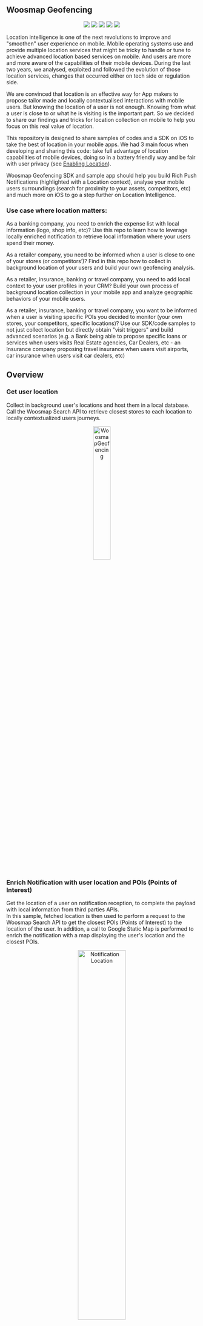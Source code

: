 ## Woosmap Geofencing

<p align="center">
<a href="https://github.com/woosmap/woosmap-geofencing-ios-sdk/actions"><img src="https://github.com/woosmap/woosmap-geofencing-ios-sdk/workflows/WoosmapGeofencing/badge.svg?branch=master"></a>
<a href="https://developer.apple.com/swift"><img src="https://img.shields.io/badge/language-swift5-f48041.svg?style=flat"></a>
<a href="https://developer.apple.com/ios"><img src="https://img.shields.io/badge/platform-iOS%2010%2B-blue.svg?style=flat%22"></a>
<a href="https://swift.org/package-manager/"><img src="https://img.shields.io/badge/SPM-supported-DE5C43.svg?style=flat"></a>
<a href="https://github.com/woosmap/woosmap-geofencing-ios-sdk/blob/master/LICENSE.md"><img src="http://img.shields.io/badge/license-MIT-lightgrey.svg?style=flat"></a>
</p>

Location intelligence is one of the next revolutions to improve and "smoothen" user experience on mobile. 
Mobile operating systems use and provide multiple location services that might be tricky to handle or tune to achieve advanced location based services on mobile. And users are more and more aware of the capabilities of their mobile devices.
During the last two years, we analysed, exploited and followed the evolution of those location services, changes that occurred either on tech side or regulation side.

We are convinced that location is an effective way for App makers to propose tailor made and locally contextualised interactions with mobile users.
But knowing the location of a user is not enough. Knowing from what a user is close to or what he is visiting is the important part. So we decided to share our findings and tricks for location collection on mobile to help you focus on this real value of location. 

This repository is designed to share samples of codes and a SDK on iOS to take the best of location in your mobile apps. 
We had 3 main focus when developing and sharing this code: take full advantage of location capabilities of mobile devices, doing so in a battery friendly way and be fair with user privacy (see [Enabling Location](https://github.com/woosmap/woosmap-geofencing-ios-sdk/blob/master/doc/EnablingLocation.md)).

Woosmap Geofencing SDK and sample app should help you build Rich Push Notifications (highlighted with a Location context), analyse your mobile users surroundings (search for proximity to your assets, competitors, etc) and much more on iOS to go a step further on Location Intelligence.

### Use case where location matters:

As a banking company, you need to enrich the expense list with local information (logo, shop info, etc)? Use this repo to learn how to leverage locally enriched notification to retrieve local information where your users spend their money.

As a retailer company, you need to be informed when a user is close to one of your stores (or competitors’)? Find in this repo how to collect in background location of your users and build your own geofencing analysis.

As a retailer, insurance, banking or travel company, you need to add local context to your user profiles in your CRM? Build your own process of background location collection in your mobile app and analyze geographic behaviors of your mobile users.

As a retailer, insurance, banking or travel company, you want to be informed when a user is visiting specific POIs you decided to monitor (your own stores, your competitors, specific locations)? Use our SDK/code samples to not just collect location but directly obtain "visit triggers" and build advanced scenarios (e.g. a Bank being able to propose specific loans or services when users visits Real Estate agencies, Car Dealers, etc - an Insurance company proposing travel insurance when users visit airports, car insurance when users visit car dealers, etc)

##  Overview

### Get user location 

Collect in background user's locations and host them in a local database. Call the Woosmap Search API to retrieve closest stores to each location to locally contextualized users journeys.

<p align="center">
  <img alt="WoosmapGeofencing" src="https://github.com/woosmap/woosmap-geofencing-ios-sdk/raw/master/assets/WoosmapGeofencing1.png" width="30%">
</p>

### Enrich Notification with user location and POIs (Points of Interest)

Get the location of a user on notification reception, to complete the payload with local information from third parties APIs.  
In this sample, fetched location is then used to perform a request to the Woosmap Search API to get the closest POIs (Points of Interest) to the location of the user. In addition, a call to Google Static Map is performed to enrich the notification with a map displaying the user's location and the closest POIs.

<p align="center">
  <img alt="Notification Location" src="https://github.com/woosmap/woosmap-geofencing-ios-sdk/raw/master/assets/2Markers.png" width="50%">
</p>

### Detect Visits (spending time at one place) of your users 
Get the location and the time spent when a user is visiting places. Once again use the Woosmap Search API if needed to detect if your users visit your stores, your competitors or POI you may want to monitor. 

<p align="center">
  <img alt="Visit" src="https://github.com/woosmap/woosmap-geofencing-ios-sdk/raw/master/assets/visit.png" width="50%">
</p>

### Detect Zone of Interest (cluster) of your users
Identify areas of interest for your users (location where they spend time, once or recurrently).
<p align="center">
  <img alt="Visit" src="https://github.com/woosmap/woosmap-geofencing-ios-sdk/raw/master//assets/ZOI1.png" width="50%">
  <img alt="Visit" src="https://github.com/woosmap/woosmap-geofencing-ios-sdk/raw/master//assets/ZOI2.png" width="50%">
</p>

### Classification of Zone of Interest (cluster) 
The classification of zones of interest (zois) aims to assign them types. For now, two types are supported "home" (zone where a user is supposed to live) and "work" (zone where a user is supposed to work).
<p align="center">
  <img alt="Classification" src="https://github.com/woosmap/woosmap-geofencing-ios-sdk/raw/master/assets/Classification.png" width="50%">
</p>

Calculations for each zoi are performed to determine the number of different weeks that the user has spent there.
A zoi is considered to be recurrent if the number of weeks spent in the zone is greater than or equal to the average of the number of weeks spent in all the zones.

##  Pre-requisites

- iOS 10 and above
- Xcode 11 and above
- APNS Credentials
- Surge dependency [https://github.com/Jounce/Surge](https://github.com/Jounce/Surge) : A Swift library that uses the Accelerate framework to provide high-performance functions for matrix math, digital signal processing, and image manipulation. 


## Installation
* Download the latest code version or add the repository as a git submodule to your git-tracked project.
* Open your Xcode project, then drag and drop source directory onto your project. Make sure to select Copy items when asked if you extracted the code archive outside of your project.
* Compile and install the mobile app onto your mobile device.

### Swift Package Manager

To integrate Woosmap Geofencing SDK into your project using [Swift Package Manager](https://swift.org/package-manager/), you can add the library as a dependency in Xcode (11 and above) – see the [docs](https://developer.apple.com/documentation/xcode/adding_package_dependencies_to_your_app). The package repository URL is:

```bash
https://github.com/woosmap/woosmap-geofencing-ios-sdk.git
```

## Get Keys

* If you don't use the Woosmap API with key, you can only get the location of the user.
* If you want to retrieve the closest store the user's location, load your assets in a Woosmap Project and get a Woosmap Key API [see Woosmap developer documentation](https://developers.woosmap.com/get-started).
<p align="center">
  <img alt="WoosmapGeofencing with POI from Search API" src="https://github.com/woosmap/woosmap-geofencing-ios-sdk/raw/master/assets/WoosmapGeofencing2.png" width="30%">
</p>
<p align="center">
  <img alt="Search API" src="https://github.com/woosmap/woosmap-geofencing-ios-sdk/raw/master/assets/UserLocationPOI.png" width="50%">
</p>

* If you want to display a map in the notification, get Google Maps API Key for requesting a static map [see Google documentation](https://developers.google.com/maps/documentation/maps-static/get-api-key).
<p align="center">
  <img alt="Google map Static" src="https://github.com/woosmap/woosmap-geofencing-ios-sdk/raw/master/assets/1Marker.png" width="50%">
</p>

* If you don't use any third party API and don’t define API keys, the notification will only display the location (lat/long) of the user.
<p align="center">
  <img alt="Google map Static" src="https://github.com/woosmap/woosmap-geofencing-ios-sdk/raw/master/assets/userLocation.png" width="50%">
</p>


## Usage 
Be sure your Private Key for the Woosmap Search API is set every time your app is launched (in Foreground AND Background). This should be done as early as possible in your didFinishLaunchingWithOptions App Delegate. Depending on your integration, you should call startMonitoringInBackground too. This method must also be called everytime your app is launched.
Set the `locationServiceDelegate`, `searchAPIDataDelegate` and  `visitDelegate` to retrieve data of location, POI when the data is ready and visit data if the the visit is enabled. 
```swift
func application(_ application: UIApplication, didFinishLaunchingWithOptions launchOptions: [UIApplication.LaunchOptionsKey: Any]?) -> Bool {
        // Set private key Search API
        WoosmapGeofencing.shared.setWoosmapAPIKey(key: "YOUR_WOOSMAP_KEY")
        
        // Set your filter on position location and search
        WoosmapGeofencing.shared.setCurrentPositionFilter(distance: 10.0, time: 10)
        WoosmapGeofencing.shared.setSearchAPIFilter(distance: 10.0, time: 10)
        
        // Initialize the framework
        WoosmapGeofencing.shared.initServices()
        
        // Set delegate of protocol Location and POI
        WoosmapGeofencing.shared.getLocationService().locationServiceDelegate = DataLocation()
        WoosmapGeofencing.shared.getLocationService().searchAPIDataDelegate = DataPOI()
        
        // Enable Visit and set delegate of protocol Visit
        WoosmapGeofencing.shared.setVisitEnable(enable: true)
        WoosmapGeofencing.shared.getLocationService().visitDelegate = DataVisit()
 
         // Check if the authorization Status of location Manager
         if (CLLocationManager.authorizationStatus() != .notDetermined) {
             WoosmapGeofencing.shared.startMonitoringInBackground()
         }
    return true
}
```

In order to avoid loosing data, you also need to call `startMonitoringInBackground` in the proper AppDelegate method : 
```swift
func applicationDidEnterBackground(_ application: UIApplication) {
    if (CLLocationManager.authorizationStatus() != .notDetermined) {
        WoosmapGeofencing.shared.startMonitoringInBackground()
    }
}
```

To keep the SDK up to date with user's data, you need to call `didBecomeActive` in the proper AppDelegate method too.
```swift
func applicationDidBecomeActive(_ application: UIApplication) {
    WoosmapGeofencing.shared.didBecomeActive()
    // Restart any tasks that were paused (or not yet started) while the application was inactive. If the application was previously in the background, optionally refresh the user interface.
}
```

In your class delegate, retrieve location data and POI date:
```swift
func tracingLocation(locations: [CLLocation], locationId: UUID) {
        let location = locations.last!
  
        let locationToSave = LocationModel(locationId: locationId, latitude: location.coordinate.latitude, longitude: location.coordinate.longitude, dateCaptured: Date(), descriptionToSave: "description")
        print("location to save = " + locationToSave.dateCaptured.stringFromDate())
        createLocation(location: locationToSave)
        self.lastLocation = location
    }
    
    func tracingLocationDidFailWithError(error: Error) {
        NSLog("\(error)")
    }

func searchAPIResponseData(searchAPIData: SearchAPIData, locationId: UUID) {
    for feature in (searchAPIData.features)! {        
    	let city = feature.properties!.address!.city!
        let zipCode = feature.properties!.address!.zipcode!
        let distance = feature.properties!.distance!
        let latitude = (feature.geometry?.coordinates![1])!
        let longitude = (feature.geometry?.coordinates![0])!
        let dateCaptured = Date()
        let POIToSave = POIModel(locationId: locationId,city: city,zipCode: zipCode,distance: distance,latitude: latitude, longitude: longitude,dateCaptured: dateCaptured)
        createPOI(POImodel: POIToSave)
    }
}
func serachAPIError(error: String) {
       // Catch Error
       NSLog("\(error)")
}
```

For the visits, in the app delegate, you can retrieve the visit like this: 
```swift
func processVisit(visit: CLVisit) {
    let calendar = Calendar.current
    let departureDate = calendar.component(.year, from: visit.departureDate) != 4001 ? visit.departureDate : nil
    let arrivalDate = calendar.component(.year, from: visit.arrivalDate) != 4001 ? visit.arrivalDate : nil
    let visitToSave = VisitModel(arrivalDate: arrivalDate, departureDate: departureDate, latitude: visit.coordinate.latitude, longitude: visit.coordinate.longitude, dateCaptured:Date() , accuracy: visit.horizontalAccuracy)
    
    createVisit(visit: visitToSave)
}
```

Retrieve Zone of Interest
ZOIs are built from visits, grouped by proximity. We use the Fast Incremental Gaussian Mixture Model of classification Algorithm  [FIGMM](https://journals.plos.org/plosone/article?id=10.1371/journal.pone.0139931) to build and update our ZOI according to visits recurrency along time.

Create the ZOI when a visit is created :
```swift
func createVisit(visit: VisitModel) {
	...
    DataZOI().createZOIFromVisit(visit: newVisit)
}
```

To create ZOI, you must retrieve all the ZOI in database, calculate the new ZOIs, erase the old ZOIs in database, save the new ZOIs:
```swift
func createZOIFromVisit(visit : Visit) {
   	//Retrieve the zois in database
    let sMercator = SphericalMercator()
    var zoisFromDB: [Dictionary<String, Any>] = []
    for zoiFromDB in readZOIs(){
        var zoiToAdd = Dictionary<String, Any>()
        zoiToAdd["prior_probability"] = zoiFromDB.prior_probability
        zoiToAdd["mean"] = [zoiFromDB.latMean, zoiFromDB.lngMean]
        zoiToAdd["age"] = zoiFromDB.age
        zoiToAdd["accumulator"] = zoiFromDB.accumulator
        zoiToAdd["idVisits"] = zoiFromDB.idVisits
        zoiToAdd["startTime"] = zoiFromDB.startTime
        zoiToAdd["endTime"] = zoiFromDB.endTime
        zoiToAdd["covariance_det"] = zoiFromDB.covariance_det
        zoiToAdd["x00Covariance_matrix_inverse"] = zoiFromDB.x00Covariance_matrix_inverse
        zoiToAdd["x01Covariance_matrix_inverse"] = zoiFromDB.x01Covariance_matrix_inverse
        zoiToAdd["x10Covariance_matrix_inverse"] = zoiFromDB.x10Covariance_matrix_inverse
        zoiToAdd["x11Covariance_matrix_inverse"] = zoiFromDB.x11Covariance_matrix_inverse
        zoisFromDB.append(zoiToAdd)
        
    }
    
    // Set the data zois for calculation
    setListZOIsFromDB(zoiFromDB: zoisFromDB)

	// Calculation
    let list_zoi = figmmForVisit(newVisitPoint: MyPoint(x: sMercator.lon2x(aLong: visit.longitude), y: sMercator.lat2y(aLat:visit.latitude),accuracy: visit.accuracy, id:visit.visitId!, startTime: visit.arrivalDate!, endTime: visit.departureDate!))
    
    // Erase the old data
    eraseZOIs()
    
    // Store zoi in database
    for zoi in list_zoi{
        createZOIFrom(zoi: zoi)
    }
    
}
```

When you store a ZOI in database, you must define the duration the ZOI, the departure and arrival date time like that: 
```swift
func createZOIFrom(zoi: Dictionary<String, Any>) {
    let appDelegate = UIApplication.shared.delegate as! AppDelegate
    let context = appDelegate.persistentContainer.viewContext
    let entity = NSEntityDescription.entity(forEntityName: "ZOI", in: context)!
    let newZOi = ZOI(entity: entity, insertInto: context)
    newZOi.setValue(UUID(), forKey: "zoiId")
    newZOi.setValue(zoi["idVisits"], forKey: "idVisits")
    
    var visitArrivalDate = [Date]()
    var visitDepartureDate = [Date]()
    var duration = 0
    for id in zoi["idVisits"] as! [UUID] {
        let visit = DataVisit().getVisitFromUUID(id: id)
        visitArrivalDate.append(visit!.arrivalDate!)
        visitDepartureDate.append(visit!.departureDate!)
        duration += visit!.departureDate!.seconds(from: visit!.arrivalDate!)
    }
    let startTime = visitArrivalDate.reduce(visitArrivalDate[0], { $0.timeIntervalSince1970 < $1.timeIntervalSince1970 ? $0 : $1 } )
    let endTime = visitDepartureDate.reduce(visitDepartureDate[0], { $0.timeIntervalSince1970 > $1.timeIntervalSince1970 ? $0 : $1 } )
    
    newZOi.setValue(startTime , forKey: "startTime")
    newZOi.setValue(endTime, forKey: "endTime")
    newZOi.setValue(duration, forKey: "duration")
    newZOi.setValue((zoi["mean"] as! Array<Any>)[0] as! Double, forKey: "latMean")
    newZOi.setValue((zoi["mean"] as! Array<Any>)[1] as! Double, forKey: "lngMean")
    newZOi.setValue(zoi["age"] , forKey: "age")
    newZOi.setValue(zoi["accumulator"] , forKey: "accumulator")
    newZOi.setValue(zoi["covariance_det"] , forKey: "covariance_det")
    newZOi.setValue(zoi["prior_probability"] , forKey: "prior_probability")
    newZOi.setValue(zoi["x00Covariance_matrix_inverse"], forKey: "x00Covariance_matrix_inverse")
    newZOi.setValue(zoi["x01Covariance_matrix_inverse"], forKey: "x01Covariance_matrix_inverse")
    newZOi.setValue(zoi["x10Covariance_matrix_inverse"], forKey: "x10Covariance_matrix_inverse")
    newZOi.setValue(zoi["x11Covariance_matrix_inverse"], forKey: "x11Covariance_matrix_inverse")
    newZOi.setValue(zoi["WktPolygon"], forKey: "wktPolygon")
    
    do {
        try context.save()
    }
    catch let error as NSError {
        print("Could not insert. \(error), \(error.userInfo)")
    }

}
```

Each ZOI includes the following informations:

 - The id of the ZOI

```swift
public var zoiId: UUID?
```
 - The list of id visits included in this ZOI
 
```swift
public var idVisits: [UUID]?
```

 - The latitude and longitude of the center of the ZOI (useful if you need to qualify the place of the visit with a search request over POIs or assets)
 
```swift
public var lngMean: Double
```

```swift
public var latMean: Double
```

- Age is used to determine if a ZOI should be deleted by the algorithm *(only for calculation of ZOI)*

```swift
public var age: Double
```

- Represents the number of visits used to build the ZOI  *(only for calculation of ZOI)*

```swift
public var accumulator: Double
```

- The covariance determinant  *(only for calculation of ZOI)*

```swift
public var covariance_det: Double
```

- Estimation of probability  *(only for calculation of ZOI)*

```swift
public var prior_probability: Double
```

- The covariance of a cluster  *(only for calculation of ZOI)*

```swift
public var x00Covariance_matrix_inverse: Double
```

```swift
public var x01Covariance_matrix_inverse: Double
```

```swift
public var x10Covariance_matrix_inverse: Double
```

```swift
public var x11Covariance_matrix_inverse: Double
```

- The entry date for the first ZOI visit

```swift
public var startTime: Date?
```

 - The exit date of the last ZOI visit
 
```swift
public var endTime: Date?
```

 - The weekly density of the ZOI visit  *(only for classification of ZOI)*
```swift
public var weekly_density: [Double]?
```

- The duration of all the accumulated visits of the ZOI

```swift
public var duration: Int64
```

- This is the [Well-known text representation of geometry](https://en.wikipedia.org/wiki/Well-known_text_representation_of_geometry) of the ZOI polygon.
 For your tests, if you need to explore those WKT and see what they look like on a map, you can use this tool [https://arthur-e.github.io/Wicket/sandbox-gmaps3.html](https://arthur-e.github.io/Wicket/sandbox-gmaps3.html).
 
```swift
public var wktPolygon: String?
```

## Simulate Notification

* Get the notification token in the log debug or on the main screen of the demo app.
* Install the app PushNotification from the github: <https://github.com/noodlewerk/NWPusher>. This desktop app will help you simulate notification sending if you do not have any other Notification Solutions.
* Enter your push certificate: <https://github.com/noodlewerk/NWPusher#certificate>
* Enter a message in json format like this "{"location":"1","timestamp":"1589288354"}". The object "location" allows to have a location (lat/long) displayed in the notification. The "timestamp" object validates the delay between the server time and the mobile time to check if the retrieved location is not outdated (if difference between server and mobile time is greater than 300 sec, notification will not be displayed).
* If you want to send notification directly from an iOS app, you can use this project: <https://github.com/noodlewerk/NWPusher#push-from-ios>. Follow instructions to change the p12 file and enter the token of the notification app.


## GPX files
To test geolocation in an iOS app, you can mock a route to simulate locations.  
To create a gpx files, the following tool converts a Google Maps link (also works with Google Maps Directions) to a .gpx file: <https://mapstogpx.com/mobiledev.php>
To emulate, follow instructions here:  <http://www.madebyuppercut.com/testing-geolocation-ios-app/>


## Additional Documentation

* [Enabling Location](https://github.com/woosmap/woosmap-geofencing-ios-sdk/blob/master/doc/EnablingLocation.md): To use location, first thing is enabling associated services on the user device. Find out here how to do it and more importantly what are the different permissions and consequences of choices made by the user
* [Enabling the Push Notification Service](https://github.com/woosmap/woosmap-geofencing-ios-sdk/blob/master/doc/EnablingPushNotificationService.md): As for location, user has to accept Push Notification, you can find here what to set in your app, associated permissions for the user, APNS registering process and tips to test it all.
* [Notifications Service Extensions](https://github.com/woosmap/woosmap-geofencing-ios-sdk/blob/master/doc/NotificationsServiceExtensions.md): if you are here, it’s because you want custom notifications. Find out here how to handle those.
* [Setup the location manager](https://github.com/woosmap/woosmap-geofencing-ios-sdk/blob/master/doc/SetupLocationManager.md): how to configure the Location Manager in the Notification Service Extension. 
* [Check Timestamp of the payload](https://github.com/woosmap/woosmap-geofencing-ios-sdk/blob/master/doc/CheckTimestampPayload.md): because differences may occur between sending time and reception time, you may need to check it before retrieving a location.
* [Enabling Location in different lifecycle](https://github.com/woosmap/woosmap-geofencing-ios-sdk/blob/master/doc/EnablingLocationLifecycle.md): how to use location manager in different lifecycle (Foreground, Background) of the app
* [Get Location with optimizations](https://github.com/woosmap/woosmap-geofencing-ios-sdk/blob/master/doc/GetLocationOptimizations.md): to optimize detection mouvement with battery usage.
* [APIs request](https://github.com/woosmap/woosmap-geofencing-ios-sdk/blob/master/doc/APIsRequest.md): find out here how to use Woosmap Search API to “geo contextualize” the location of your users. 
* [Notification APIs request](https://github.com/woosmap/woosmap-geofencing-ios-sdk/blob/master/doc/APIsRequestInNotification.md): in use of a notification, Location of the mobile is one thing but knowing from what the mobile is close to is another thing. Find out here how to use Woosmap Search API to “geo contextualize” the location of your users.
* [ZOI Algorithm](https://github.com/woosmap/woosmap-geofencing-ios-sdk/blob/master/doc/ZOIAlgorithm.md): Find out how ZOI are built from visits.
* [ZOI Classification](https://github.com/woosmap/woosmap-geofencing-ios-sdk/blob/master/doc/Classification.md): Find out how Classification are built from duration of ZOI.


## Contributing

Pull requests are welcome. For major changes, please open an issue first to discuss what you would like to change.
Thank you for your suggestions!

## License
Woosmap Geofencing is released under the MIT License. See [LICENSE](https://github.com/woosmap/woosmap-geofencing-ios-sdk/blob/master/LICENSE.md) file for details.
